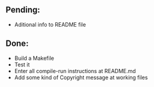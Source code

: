 Pending:
--------

  - Aditional info to README file

Done:
-----

  - Build a Makefile
  - Test it
  - Enter all compile-run instructions at README.md
  - Add some kind of Copyright message at working files
